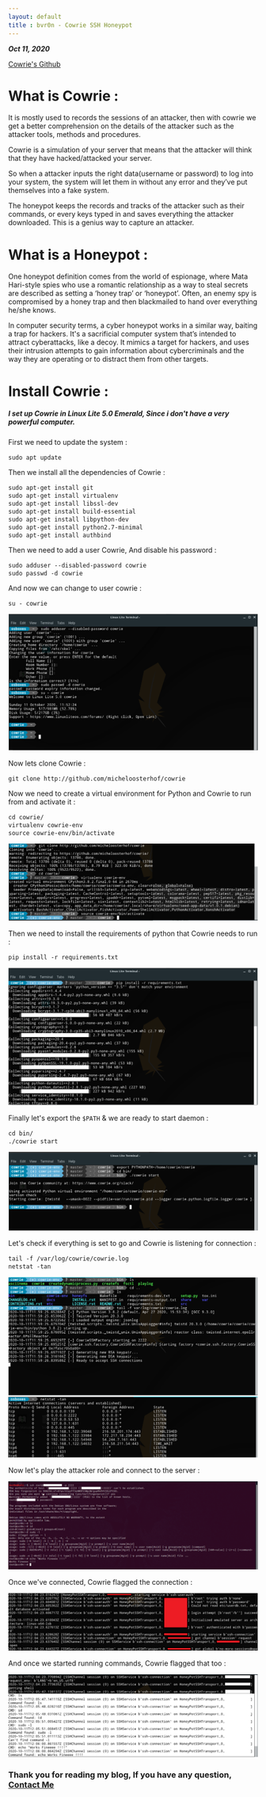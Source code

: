 ```yaml
---
layout: default
title : bvr0n - Cowrie SSH Honeypot 
---
```


_**Oct 11, 2020**_

[Cowrie's Github](https://github.com/cowrie/cowrie)


# What is Cowrie :

It is mostly used to records the sessions of an attacker, then with cowrie we get a better comprehension on the details of the attacker such as the attacker tools, methods and procedures. 

Cowrie is a simulation of your server that means that the attacker will think that they have hacked/attacked your server. 

So when a attacker inputs the right data(username or password) to log into your system, the system will let them in without any error and they’ve put themselves into a fake system. 

The honeypot keeps the records and tracks of the attacker such as their commands, or every keys typed in and saves everything the attacker downloaded. This is a genius way to capture an attacker.

# What is a Honeypot :

One honeypot definition comes from the world of espionage, where Mata Hari-style spies who use a romantic relationship as a way to steal secrets are described as setting a ‘honey trap’ or ‘honeypot’. Often, an enemy spy is compromised by a honey trap and then blackmailed to hand over everything he/she knows.

In computer security terms, a cyber honeypot works in a similar way, baiting a trap for hackers.
It's a sacrificial computer system that’s intended to attract cyberattacks, like a decoy. 
It mimics a target for hackers, and uses their intrusion attempts to gain information about cybercriminals and the way they are operating or to distract them from other targets.

# Install Cowrie :

##### I set up Cowrie in Linux Lite 5.0 Emerald, Since i don't have a very powerful computer.

First we need to update the system :
```
sudo apt update
```

Then we install all the dependencies of Cowrie :
```
sudo apt-get install git
sudo apt-get install virtualenv
sudo apt-get install libssl-dev
sudo apt-get install build-essential
sudo apt-get install libpython-dev
sudo apt-get install python2.7-minimal
sudo apt-get install authbind
```

Then we need to add a user Cowrie, And disable his password :
```
sudo adduser --disabled-password cowrie
sudo passwd -d cowrie
```

And now we can change to user cowrie :
```
su - cowrie
```

![Banner](/assets/images/cowrie_ssh_honeypot/1_step.png "Banner")


Now lets clone Cowrie :
```
git clone http://github.com/micheloosterhof/cowrie
```

Now we need to create a virtual environment for Python and Cowrie to run from and activate it :
```
cd cowrie/
virtualenv cowrie-env
source cowrie-env/bin/activate
```

![Banner](/assets/images/cowrie_ssh_honeypot/2d_step.png "Banner")

Then we need to install the requirements of python that Cowrie needs to run :
```
pip install -r requirements.txt
```

![Banner](/assets/images/cowrie_ssh_honeypot/3d%20step.png "Banner")


Finally let's export the `$PATH` & we are ready to start daemon :
```
cd bin/
./cowrie start
```

![Banner](/assets/images/cowrie_ssh_honeypot/4th%20step.png "Banner")

Let's check if everything is set to go and Cowrie is listening for connection :
```
tail -f /var/log/cowrie/cowrie.log
netstat -tan
```
![Banner](/assets/images/cowrie_ssh_honeypot/5th%20step.png "Banner")
![Banner](/assets/images/cowrie_ssh_honeypot/6th%20step.png "Banner")


Now let's play the attacker role and connect to the server :

![Banner](/assets/images/cowrie_ssh_honeypot/typ_cmd.png "Banner")

Once we've connected, Cowrie flagged the connection :

![Banner](/assets/images/cowrie_ssh_honeypot/established_conn.png "Banner")

And once we started running commands, Cowrie flagged that too :

![Banner](/assets/images/cowrie_ssh_honeypot/cmd_flagg.png "Banner")


### Thank you for reading my blog, If you have any question, [Contact Me](https://bvr0n.github.io/contact.html)


